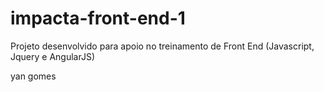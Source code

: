 # impacta-front-end-1
Projeto desenvolvido para apoio no treinamento de Front End (Javascript, Jquery e AngularJS)

yan gomes